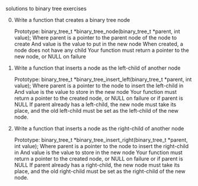 solutions to binary tree exercises

0. Write a function that creates a binary tree node

	Prototype: binary_tree_t *binary_tree_node(binary_tree_t *parent, int value);
	Where parent is a pointer to the parent node of the node to create
	And value is the value to put in the new node
	When created, a node does not have any child
	Your function must return a pointer to the new node, or NULL on failure

1. Write a function that inserts a node as the left-child of another node

	Prototype: binary_tree_t *binary_tree_insert_left(binary_tree_t *parent, int value);
	Where parent is a pointer to the node to insert the left-child in
	And value is the value to store in the new node
	Your function must return a pointer to the created node, or NULL on failure or if parent is NULL
	If parent already has a left-child, the new node must take its place, and the old left-child must be set as the left-child of the new node.

2. Write a function that inserts a node as the right-child of another node

	Prototype: binary_tree_t *binary_tree_insert_right(binary_tree_t *parent, int value);
	Where parent is a pointer to the node to insert the right-child in
	And value is the value to store in the new node
	Your function must return a pointer to the created node, or NULL on failure or if parent is NULL
	If parent already has a right-child, the new node must take its place, and the old right-child must be set as the right-child of the new node.